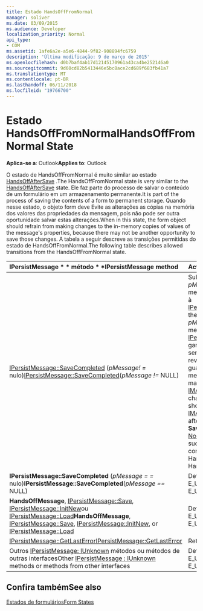 ```yaml
---
title: Estado HandsOffFromNormal
manager: soliver
ms.date: 03/09/2015
ms.audience: Developer
localization_priority: Normal
api_type:
- COM
ms.assetid: 1afe6a2e-a5e6-4844-9f82-908894fc6759
description: 'Última modificação: 9 de março de 2015'
ms.openlocfilehash: d0b7baf4ab17d12145170961a43ca4be252146a0
ms.sourcegitcommit: 9d60cd82b5413446e5bc8ace2cd689f683fb41a7
ms.translationtype: MT
ms.contentlocale: pt-BR
ms.lasthandoff: 06/11/2018
ms.locfileid: "19766700"
---
```

# <a name="handsofffromnormal-state"></a><span data-ttu-id="ea9a2-103">Estado HandsOffFromNormal</span><span class="sxs-lookup"><span data-stu-id="ea9a2-103">HandsOffFromNormal State</span></span>

  
  
<span data-ttu-id="ea9a2-104">**Aplica-se a**: Outlook</span><span class="sxs-lookup"><span data-stu-id="ea9a2-104">**Applies to**: Outlook</span></span> 
  
<span data-ttu-id="ea9a2-105">O estado de HandsOffFromNormal é muito similar ao estado [HandsOffAfterSave](handsoffaftersave-state.md) .</span><span class="sxs-lookup"><span data-stu-id="ea9a2-105">The HandsOffFromNormal state is very similar to the [HandsOffAfterSave](handsoffaftersave-state.md) state.</span></span> <span data-ttu-id="ea9a2-106">Ele faz parte do processo de salvar o conteúdo de um formulário em um armazenamento permanente.</span><span class="sxs-lookup"><span data-stu-id="ea9a2-106">It is part of the process of saving the contents of a form to permanent storage.</span></span> <span data-ttu-id="ea9a2-107">Quando nesse estado, o objeto form deve Evite as alterações as cópias na memória dos valores das propriedades da mensagem, pois não pode ser outra oportunidade salvar estas alterações.</span><span class="sxs-lookup"><span data-stu-id="ea9a2-107">When in this state, the form object should refrain from making changes to the in-memory copies of values of the message's properties, because there may not be another opportunity to save those changes.</span></span> <span data-ttu-id="ea9a2-108">A tabela a seguir descreve as transições permitidas do estado de HandsOffFromNormal.</span><span class="sxs-lookup"><span data-stu-id="ea9a2-108">The following table describes allowed transitions from the HandsOffFromNormal state.</span></span> 
  
|<span data-ttu-id="ea9a2-109">IPersistMessage * * método * *</span><span class="sxs-lookup"><span data-stu-id="ea9a2-109">****IPersistMessage** method**</span></span>|<span data-ttu-id="ea9a2-110">**Action**</span><span class="sxs-lookup"><span data-stu-id="ea9a2-110">**Action**</span></span>|<span data-ttu-id="ea9a2-111">**Novo estado**</span><span class="sxs-lookup"><span data-stu-id="ea9a2-111">**New state**</span></span>|
|:-----|:-----|:-----|
|<span data-ttu-id="ea9a2-112">[IPersistMessage::SaveCompleted](ipersistmessage-savecompleted.md) (_pMessage! =_ nulo)</span><span class="sxs-lookup"><span data-stu-id="ea9a2-112">[IPersistMessage::SaveCompleted](ipersistmessage-savecompleted.md)(_pMessage !=_ NULL)</span></span>  <br/> |<span data-ttu-id="ea9a2-113">Substitua mensagem do objeto mensagem _pMessage_, que é a substituição da mensagem revogado pela chamada anterior à [IPersistMessage::HandsOffMessage](ipersistmessage-handsoffmessage.md).</span><span class="sxs-lookup"><span data-stu-id="ea9a2-113">Replace the message object's message with  _pMessage_, which is the replacement for the message revoked by the previous call to [IPersistMessage::HandsOffMessage](ipersistmessage-handsoffmessage.md).</span></span> <span data-ttu-id="ea9a2-114">São garantidos que os dados na nova mensagem ser os mesmos que a mensagem revogada.</span><span class="sxs-lookup"><span data-stu-id="ea9a2-114">The data in the new message is guaranteed to be the same as in the revoked message.</span></span> <span data-ttu-id="ea9a2-115">A mensagem não deve ser marcada como limpar, nem [IMAPIViewAdviseSink::OnSaved](imapiviewadvisesink-onsaved.md) deve ser chamado após essa chamada.</span><span class="sxs-lookup"><span data-stu-id="ea9a2-115">The message should not be marked as clean, nor should [IMAPIViewAdviseSink::OnSaved](imapiviewadvisesink-onsaved.md) be called after this call.</span></span> <span data-ttu-id="ea9a2-116">Se a chamada **SaveCompleted** tiver êxito, insira o estado [Normal](normal-state.md) .</span><span class="sxs-lookup"><span data-stu-id="ea9a2-116">If the **SaveCompleted** call succeeds, enter the [Normal](normal-state.md) state.</span></span> <span data-ttu-id="ea9a2-117">Caso contrário, mantenha-se no estado HandsOffFromNormal.</span><span class="sxs-lookup"><span data-stu-id="ea9a2-117">Otherwise, stay in the HandsOffFromNormal state.</span></span>  <br/> |<span data-ttu-id="ea9a2-118">Normal ou HandsOffFromNormal</span><span class="sxs-lookup"><span data-stu-id="ea9a2-118">Normal or HandsOffFromNormal</span></span>  <br/> |
|<span data-ttu-id="ea9a2-119">**IPersistMessage::SaveCompleted** (_pMessage = =_ nulo)</span><span class="sxs-lookup"><span data-stu-id="ea9a2-119">**IPersistMessage::SaveCompleted**(_pMessage ==_ NULL)</span></span>  <br/> |<span data-ttu-id="ea9a2-120">Defina o último erro como E_UNEXPECTED.</span><span class="sxs-lookup"><span data-stu-id="ea9a2-120">Set the last error to E_UNEXPECTED.</span></span>  <br/> |<span data-ttu-id="ea9a2-121">HandsOffFromNormal</span><span class="sxs-lookup"><span data-stu-id="ea9a2-121">HandsOffFromNormal</span></span>  <br/> |
|<span data-ttu-id="ea9a2-122">**HandsOffMessage**, [IPersistMessage::Save](ipersistmessage-save.md), [IPersistMessage::InitNew](ipersistmessage-initnew.md)ou [IPersistMessage::Load](ipersistmessage-load.md)</span><span class="sxs-lookup"><span data-stu-id="ea9a2-122">**HandsOffMessage**, [IPersistMessage::Save](ipersistmessage-save.md), [IPersistMessage::InitNew](ipersistmessage-initnew.md), or [IPersistMessage::Load](ipersistmessage-load.md)</span></span> <br/> |<span data-ttu-id="ea9a2-123">Defina o último erro como E_UNEXPECTED.</span><span class="sxs-lookup"><span data-stu-id="ea9a2-123">Set the last error to E_UNEXPECTED.</span></span>  <br/> |<span data-ttu-id="ea9a2-124">HandsOffFromNormal</span><span class="sxs-lookup"><span data-stu-id="ea9a2-124">HandsOffFromNormal</span></span>  <br/> |
|[<span data-ttu-id="ea9a2-125">IPersistMessage::GetLastError</span><span class="sxs-lookup"><span data-stu-id="ea9a2-125">IPersistMessage::GetLastError</span></span>](ipersistmessage-getlasterror.md) <br/> |<span data-ttu-id="ea9a2-126">Retorna o último erro.</span><span class="sxs-lookup"><span data-stu-id="ea9a2-126">Return the last error.</span></span>  <br/> |<span data-ttu-id="ea9a2-127">HandsOffFromNormal</span><span class="sxs-lookup"><span data-stu-id="ea9a2-127">HandsOffFromNormal</span></span>  <br/> |
|<span data-ttu-id="ea9a2-128">Outros [IPersistMessage: IUnknown](ipersistmessageiunknown.md) métodos ou métodos de outras interfaces</span><span class="sxs-lookup"><span data-stu-id="ea9a2-128">Other [IPersistMessage : IUnknown](ipersistmessageiunknown.md) methods or methods from other interfaces</span></span>  <br/> |<span data-ttu-id="ea9a2-129">Defina o último erro como E_UNEXPECTED.</span><span class="sxs-lookup"><span data-stu-id="ea9a2-129">Set the last error to E_UNEXPECTED.</span></span>  <br/> |<span data-ttu-id="ea9a2-130">HandsOffFromNormal</span><span class="sxs-lookup"><span data-stu-id="ea9a2-130">HandsOffFromNormal</span></span>  <br/> |
   
## <a name="see-also"></a><span data-ttu-id="ea9a2-131">Confira também</span><span class="sxs-lookup"><span data-stu-id="ea9a2-131">See also</span></span>



[<span data-ttu-id="ea9a2-132">Estados de formulários</span><span class="sxs-lookup"><span data-stu-id="ea9a2-132">Form States</span></span>](form-states.md)

